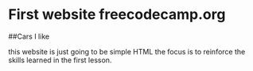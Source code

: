 # First website freecodecamp.org

##Cars I like

this website is just going to be simple HTML 
the focus is to reinforce the skills learned in the first lesson.
